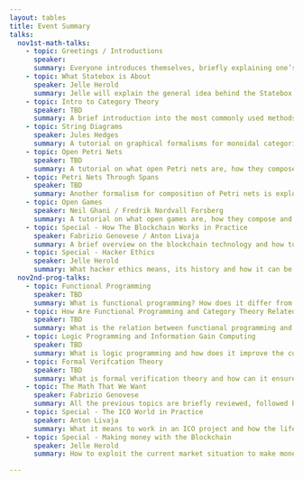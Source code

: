 ```yaml
---
layout: tables
title: Event Summary
talks:
  nov1st-math-talks:
    - topic: Greetings / Introductions
      speaker: 
      summary: Everyone introduces themselves, briefly explaining one’s area of activity.
    - topic: What Statebox is About
      speaker: Jelle Herold
      summary: Jelle will explain the general idea behind the Statebox project, and what we are trying to achieve from a business/practical applications point of view.
    - topic: Intro to Category Theory 
      speaker: TBD
      summary: A brief introduction into the most commonly used methods in category theory, with a particular emphasis on compositionality.
    - topic: String Diagrams 
      speaker: Jules Hedges
      summary: A tutorial on graphical formalisms for monoidal categories (compact closed/monoidal closed/circuits) 
    - topic: Open Petri Nets 
      speaker: TBD
      summary: A tutorial on what open Petri nets are, how they compose, and how they can model distributed system behaviour.
    - topic: Petri Nets Through Spans 
      speaker: TBD
      summary: Another formalism for composition of Petri nets is explored. 
    - topic: Open Games 
      speaker: Neil Ghani / Fredrik Nordvall Forsberg
      summary: A tutorial on what open games are, how they compose and how they can be useful in optimizing economic and computational issues.
    - topic: Special - How The Blockchain Works in Practice 
      speaker: Fabrizio Genovese / Anton Livaja
      summary: A brief overview on the blockchain technology and how to use it on a regular basis (wallet types, how to withdraw money/make transactions, etc.). 
    - topic: Special - Hacker Ethics 
      speaker: Jelle Herold
      summary: What hacker ethics means, its history and how it can be used to set up non-destructive business models. 
  nov2nd-prog-talks:
    - topic: Functional Programming 
      speaker: TBD
      summary: What is functional programming? How does it differ from other programming methods and how does it allow for compositional code design? 
    - topic: How Are Functional Programming and Category Theory Related? 
      speaker: TBD
      summary: What is the relation between functional programming and category theory, and how are languages like Haskell/Idris interpreted in categorical models? 
    - topic: Logic Programming and Information Gain Computing 
      speaker: TBD
      summary: What is logic programming and how does it improve the current coding standards? 
    - topic: Formal Verifcation Theory 
      speaker: TBD
      summary: What is formal verification theory and how can it ensure that our code is correct?
    - topic: The Math That We Want 
      speaker: Fabrizio Genovese
      summary: All the previous topics are briefly reviewed, followed by an explanation of how they should interact in Statebox. 
    - topic: Special - The ICO World in Practice 
      speaker: Anton Livaja
      summary: What it means to work in an ICO project and how the life of the average ICO guy looks like. 
    - topic: Special - Making money with the Blockchain 
      speaker: Jelle Herold
      summary: How to exploit the current market situation to make money out of ICOs, and why it is more profitable than traditional markets. 

---
```

